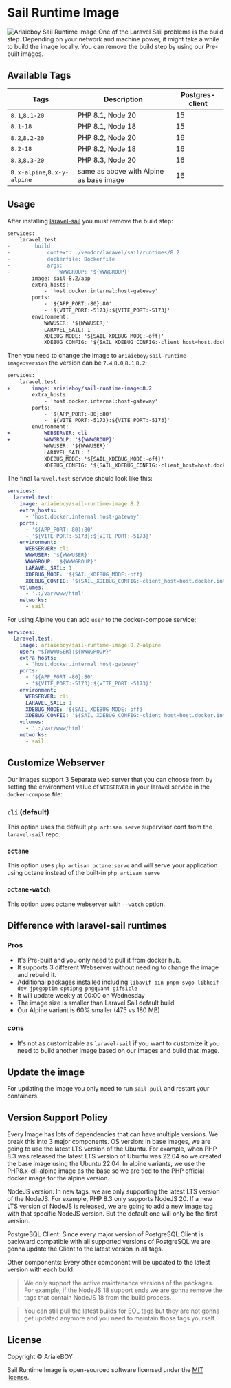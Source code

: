 # Sail Runtime Image

![Ariaieboy Sail Runtime Image](https://preview.dragon-code.pro/Ariaieboy/Sail%20Runtime%20Image.svg?brand=docker&github%5Brepository%5D=ariaieboy%2Fsail-runtime-image)
One of the Laravel Sail problems is the build step. Depending on your network and machine power, it might take a while
to build the image locally.
You can remove the build step by using our Pre-built images.

## Available Tags

| Tags                        | Description                             | Postgres-client |
|-----------------------------|-----------------------------------------|-----------------|
| `8.1`,`8.1-20`              | PHP 8.1, Node 20                        | 15              |
| `8.1-18`                    | PHP 8.1, Node 18                        | 15              |
| `8.2`,`8.2-20`              | PHP 8.2, Node 20                        | 16              |
| `8.2-18`                    | PHP 8.2, Node 18                        | 16              |
| `8.3`,`8.3-20`              | PHP 8.3, Node 20                        | 16              |
| `8.x-alpine`,`8.x-y-alpine` | same as above with Alpine as base image | 16              |

## Usage

After installing [laravel-sail](https://laravel.com/docs/sail) you must remove the build step:

```diff
services:
    laravel.test:
-        build:
-            context: ./vendor/laravel/sail/runtimes/8.2
-            dockerfile: Dockerfile
-            args:
-                WWWGROUP: '${WWWGROUP}'
        image: sail-8.2/app
        extra_hosts:
            - 'host.docker.internal:host-gateway'
        ports:
            - '${APP_PORT:-80}:80'
            - '${VITE_PORT:-5173}:${VITE_PORT:-5173}'
        environment:
            WWWUSER: '${WWWUSER}'
            LARAVEL_SAIL: 1
            XDEBUG_MODE: '${SAIL_XDEBUG_MODE:-off}'
            XDEBUG_CONFIG: '${SAIL_XDEBUG_CONFIG:-client_host=host.docker.internal}'
```

Then you need to change the image to `ariaieboy/sail-runtime-image:version` the version can be `7.4`,`8.0`,`8.1`,`8.2`:

```diff
services:
    laravel.test:
+       image: ariaieboy/sail-runtime-image:8.2
        extra_hosts:
            - 'host.docker.internal:host-gateway'
        ports:
            - '${APP_PORT:-80}:80'
            - '${VITE_PORT:-5173}:${VITE_PORT:-5173}'
        environment:
+           WEBSERVER: cli
+           WWWGROUP: '${WWWGROUP}'
            WWWUSER: '${WWWUSER}'
            LARAVEL_SAIL: 1
            XDEBUG_MODE: '${SAIL_XDEBUG_MODE:-off}'
            XDEBUG_CONFIG: '${SAIL_XDEBUG_CONFIG:-client_host=host.docker.internal}'
```

The final `laravel.test` service should look like this:

```yml
services:
  laravel.test:
    image: ariaieboy/sail-runtime-image:8.2
    extra_hosts:
      - 'host.docker.internal:host-gateway'
    ports:
      - '${APP_PORT:-80}:80'
      - '${VITE_PORT:-5173}:${VITE_PORT:-5173}'
    environment:
      WEBSERVER: cli
      WWWUSER: '${WWWUSER}'
      WWWGROUP: '${WWWGROUP}'
      LARAVEL_SAIL: 1
      XDEBUG_MODE: '${SAIL_XDEBUG_MODE:-off}'
      XDEBUG_CONFIG: '${SAIL_XDEBUG_CONFIG:-client_host=host.docker.internal}'
    volumes:
      - '.:/var/www/html'
    networks:
      - sail
```

For using Alpine you can add `user` to the docker-compose service:

```yml
services:
  laravel.test:
    image: ariaieboy/sail-runtime-image:8.2-alpine
    user: "${WWWUSER}:${WWWGROUP}"
    extra_hosts:
      - 'host.docker.internal:host-gateway'
    ports:
      - '${APP_PORT:-80}:80'
      - '${VITE_PORT:-5173}:${VITE_PORT:-5173}'
    environment:
      WEBSERVER: cli
      LARAVEL_SAIL: 1
      XDEBUG_MODE: '${SAIL_XDEBUG_MODE:-off}'
      XDEBUG_CONFIG: '${SAIL_XDEBUG_CONFIG:-client_host=host.docker.internal}'
    volumes:
      - '.:/var/www/html'
    networks:
      - sail
```

## Customize Webserver

Our images support 3 Separate web server that you can choose from by setting the environment value of `WEBSERVER` in
your laravel service in the `docker-compose` file:

### `cli` (default)

This option uses the default `php artisan serve` supervisor conf from the `laravel-sail` repo.

### `octane`

This option uses `php artisan octane:serve` and will serve your application using octane instead of the
built-in `php artisan serve`

### `octane-watch`

This option uses octane webserver with `--watch` option.

## Difference with laravel-sail runtimes

### Pros

* It's Pre-built and you only need to pull it from docker hub.
* It supports 3 different Webserver without needing to change the image and rebuild it.
* Additional packages installed including `libavif-bin pnpm svgo libheif-dev jpegoptim optipng pngquant gifsicle`
* It will update weekly at 00:00 on Wednesday
* The image size is smaller than Laravel Sail default build
* Our Alpine variant is 60% smaller (475 vs 180 MB)

### cons

* It's not as customizable as `laravel-sail` if you want to customize it you need to build another image based on our
  images and build that image.

## Update the image

For updating the image you only need to run `sail pull` and restart your containers.

## Version Support Policy 

Every Image has lots of dependencies that can have multiple versions.
We break this into 3 major components.
OS version:
In base images, we are going to use the latest LTS version of the Ubuntu. For example, when PHP 8.3 was released the latest LTS version of Ubuntu was 22.04 so we created the base image using the Ubuntu 22.04.
In alpine variants, we use the PHP8.x-cli-alpine image as the base so we are tied to the PHP official docker image for the alpine version.

NodeJS version:
In new tags, we are only supporting the latest LTS version of the NodeJS. For example, PHP 8.3 only supports NodeJS 20.
If a new LTS version of NodeJS is released, we are going to add a new image tag with that specific NodeJS version. But the default one will only be the first version.

PostgreSQL Client:
Since every major version of PostgreSQL Client is backward compatible with all supported versions of PostgreSQL we are gonna update the Client to the latest version in all tags.

Other components:
Every other component will be updated to the latest version with each build.

> We only support the active maintenance versions of the packages. For example, if the NodeJS 18 support ends we are gonna remove the tags that contain NodeJS 18 from the build process.

> You can still pull the latest builds for EOL tags but they are not gonna get updated anymore and you need to maintain those tags yourself.

## License

Copyright © AriaieBOY

Sail Runtime Image is open-sourced software licensed under the [MIT license](LICENSE).
